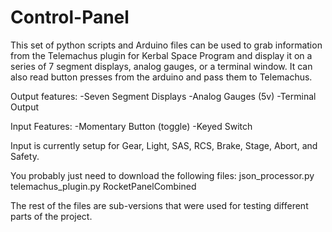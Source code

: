 Control-Panel
=============
This set of python scripts and Arduino files can be used to grab information from the Telemachus plugin for Kerbal Space Program and display it on a series of 7 segment displays, analog gauges, or a terminal window. It can also read button presses from the arduino and pass them to Telemachus.

Output features:
	-Seven Segment Displays
	-Analog Gauges (5v)
	-Terminal Output

Input Features:
	-Momentary Button (toggle)
	-Keyed Switch 

Input is currently setup for Gear, Light, SAS, RCS, Brake, Stage, Abort, and Safety.

You probably just need to download the following files:  json_processor.py telemachus_plugin.py RocketPanelCombined

The rest of the files are sub-versions that were used for testing different parts of the project.
